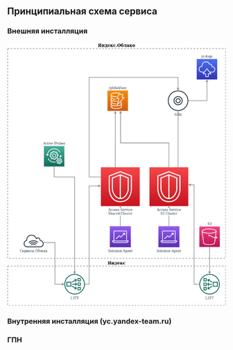 ## Принципиальная схема сервиса

### Внешняя инсталляция

![Диаграмма](../_assets/access_service.png)

### Внутренняя инсталляция (yc.yandex-team.ru)

### ГПН
